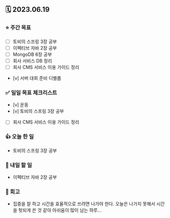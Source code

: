 ## 🗓 2023.06.19
### ⭐️ 주간 목표
- [ ] 토비의 스프링 3장 공부
- [ ] 이펙티브 자바 2장 공부
- [ ] MongoDB 6장 공부
- [ ] 회사 서비스 DB 정리
- [ ] 회사 CMS 서비스 이용 가이드 정리
- [v] 서버 대회 준비 디벨롭

### ✅ 일일 목표 체크리스트
- [v] 운동
- [v] 토비의 스프링 3장 공부
- [ ] 회사 CMS 서비스 이용 가이드 정리

### 👍 오늘 한 일
- 토비의 스프링 3장 공부

### 🌈 내일 할 일
- 이펙티브 자바 2장 공부

### 🤔 회고
- 집중을 잘 하고 시간을 효율적으로 쓰려면 나가야 한다. 오늘은 나가지 못해서 시간을 헛되게 쓴 것 같아 아쉬움이 많이 남는 하루...
